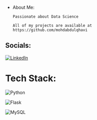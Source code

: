 * About Me:

  ```Passionate about Data Science```
  
  ```All of my projects are available at https://github.com/mohdabdulqhavi```

## Socials:
[![LinkedIn](https://img.shields.io/badge/LinkedIn-%230077B5.svg?logo=linkedin&logoColor=white)](https://linkedin.com/in/mohd-abdul-qhavi) 

# Tech Stack:

  ![Python](https://img.shields.io/badge/python-3670A0?style=flat-square&logo=python&logoColor=ffdd54)
  
  ![Flask](https://img.shields.io/badge/flask-%23000.svg?style=flat-square&logo=flask&logoColor=white)
  
  ![MySQL](https://img.shields.io/badge/mysql-%2300f.svg?style=flat-square&logo=mysql&logoColor=white)
